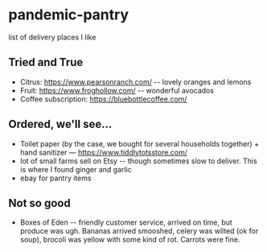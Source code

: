 # pandemic-pantry
list of delivery places I like

## Tried and True
* Citrus: https://www.pearsonranch.com/ -- lovely oranges and lemons
* Fruit: https://www.froghollow.com/ -- wonderful avocados
* Coffee subscription: https://bluebottlecoffee.com/

## Ordered, we'll see...
* Toilet paper (by the case, we bought for several households together) + hand sanitizer — https://www.tiddlytotsstore.com/
* lot of small farms sell on Etsy -- though sometimes slow to deliver.  This is where I found ginger and garlic
* ebay for pantry items

## Not so good
* Boxes of Eden -- friendly customer service, arrived on time, but produce was ugh.  Bananas arrived smooshed, celery was wilted (ok for soup), brocoli was yellow with some kind of rot. Carrots were fine.
